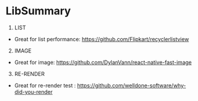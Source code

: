 # LibSummary

1. LIST
  - Great for list performance: https://github.com/Flipkart/recyclerlistview

2. IMAGE
  - Great for image: https://github.com/DylanVann/react-native-fast-image

3. RE-RENDER
- Great for re-render test : https://github.com/welldone-software/why-did-you-render
